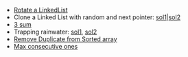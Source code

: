 <ul>
   <li> <a href="https://leetcode.com/problems/rotate-list/submissions/866224025/">Rotate a LinkedList</a>  </li>
   <li> Clone a Linked List with random and next pointer: <a href="https://leetcode.com/problems/copy-list-with-random-pointer/submissions/868651423/">sol1</a>|<a href="https://leetcode.com/problems/copy-list-with-random-pointer/submissions/869018330/">sol2</a>  </li>
  <li> <a href="https://leetcode.com/problems/3sum/submissions/865887531/"> 3 sum</a>  </li>
    <li> Trapping rainwater: <a href="https://leetcode.com/problems/trapping-rain-water/submissions/870445722/">sol1</a>, <a href="https://leetcode.com/problems/trapping-rain-water/submissions/870458489/">sol2</a>  </li>
  <li> <a href="https://leetcode.com/problems/remove-duplicates-from-sorted-array/submissions/866215207/"> Remove Duplicate from Sorted array</a>  </li>
  <li> <a href="https://leetcode.com/problems/max-consecutive-ones/submissions/866218278/"> Max consecutive ones</a>  </li>
<ul>

